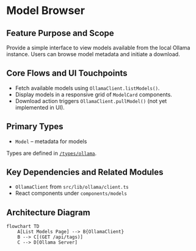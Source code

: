 # Model Browser

## Feature Purpose and Scope

Provide a simple interface to view models available from the local Ollama instance. Users can browse model metadata and initiate a download.

## Core Flows and UI Touchpoints

- Fetch available models using `OllamaClient.listModels()`.
- Display models in a responsive grid of `ModelCard` components.
- Download action triggers `OllamaClient.pullModel()` (not yet implemented in UI).

## Primary Types

- `Model` – metadata for models

Types are defined in [`/types/ollama`](../../types/ollama).

## Key Dependencies and Related Modules

- `OllamaClient` from `src/lib/ollama/client.ts`
- React components under `components/models`

## Architecture Diagram

```mermaid
flowchart TD
    A[List Models Page] --> B{OllamaClient}
    B --> C[(GET /api/tags)]
    C --> D[Ollama Server]
```
